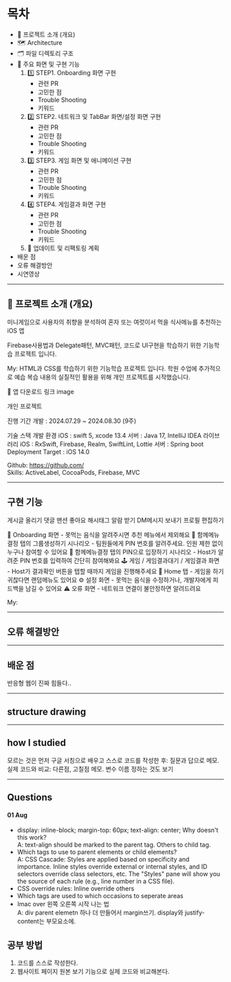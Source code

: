 # 목차
- 🍙 프로젝트 소개 (개요)
- 🗺 Architecture
- 🗂 파일 디렉토리 구조
- 📱 주요 화면 및 구현 기능
    1. 1️⃣ STEP1. Onboarding 화면 구현
        - 관련 PR
        - 고민한 점
        - Trouble Shooting
        - 키워드
    1. 2️⃣ STEP2. 네트워크 및 TabBar 화면/설정 화면 구현
        - 관련 PR
        - 고민한 점
        - Trouble Shooting
        - 키워드
    1. 3️⃣ STEP3. 게임 화면 및 애니메이션 구현
        - 관련 PR
        - 고민한 점
        - Trouble Shooting
        - 키워드
    1. 4️⃣ STEP4. 게임결과 화면 구현
        - 관련 PR
        - 고민한 점
        - Trouble Shooting
        - 키워드
  1. 🌙 업데이트 및 리팩토링 계획
- 배운 점
- 오류 해결방안
- 시연영상

---

## 🍙 프로젝트 소개 (개요)

미니게임으로 사용자의 취향을 분석하여 혼자 또는 여럿이서 먹을 식사메뉴를 추천하는 iOS 앱<br>

Firebase사용법과 Delegate패턴, MVC패턴, 코드로 UI구현을 학습하기 위한 기능학습 프로젝트 입니다.<br>

My: HTML과 CSS를 학습하기 위한 기능학습 프로젝트 입니다. 학원 수업에 추가적으로 예습 복습 내용의 실질적인 활용을 위해 개인 프로젝트를 시작했습니다.

🔗 앱 다운로드 링크 image

개인 프로젝트

진행 기간
개발 : 2024.07.29 ~ 2024.08.30 (9주)

기술 스택
개발 환경
iOS : swift 5, xcode 13.4
서버 : Java 17, IntelliJ IDEA
라이브러리
iOS : RxSwift, Firebase, Realm, SwiftLint, Lottie
서버 : Spring boot
Deployment Target : iOS 14.0

Github: https://github.com/<br>
Skills: ActiveLabel, CocoaPods, Firebase, MVC

---

## 구현 기능

게시글 올리기
댓글
맨션
좋아요
해시태그
알람 받기
DM메시지 보내기
프로필 편집하기

🍖 Onboarding 화면 - 못먹는 음식을 알려주시면 추천 메뉴에서 제외해요
🙌 함께메뉴결정 탭의 그룹생성하기 시나리오 - 팀원들에게 PIN 번호를 알려주세요. 인원 제한 없이 누구나 참여할 수 있어요
🔢 함께메뉴결정 탭의 PIN으로 입장하기 시나리오 - Host가 알려준 PIN 번호를 입력하여 간단히 참여해봐요
🕹️ 게임 / 게임결과대기 / 게임결과 화면 - Host가 결과확인 버튼을 탭할 때까지 게임을 진행해주세요
🎲 Home 탭 - 게임을 하기 귀찮다면 랜덤메뉴도 있어요
⚙️ 설정 화면 - 못먹는 음식을 수정하거나, 개발자에게 피드백을 남길 수 있어요 
⚠️ 오류 화면 - 네트워크 연결이 불안정하면 알려드려요

My:


---

## 오류 해결방안

---

## 배운 점

반응형 웹이 진짜 힘들다..

---

## structure drawing

---

## how I studied

모르는 것은 먼저 구글 서칭으로 배우고 스스로 코드를 작성한 후: 질문과 답으로 메모.
실제 코드와 비교: 다른점, 고칠점 메모. 변수 이름 정하는 것도 보기

---

## Questions

#### 01 Aug
- display: inline-block; margin-top: 60px; text-align: center;  Why doesn't this work?<br />
A: text-align should be marked to the parent tag. Others to child tag.
- Which tags to use to parent elements or child elements?<br/>
A: CSS Cascade: Styles are applied based on specificity and importance. Inline styles override external or internal styles, and ID selectors override class selectors, etc. The "Styles" pane will show you the source of each rule (e.g., line number in a CSS file).
- CSS override rules: Inline override others
- Which tags are used to which occasions to seperate areas
- Imac over 왼쪽 오른쪽 시작 나는 법<br/>
A: div parent elemetn 하나 더 만들어서 margin쓰기. display와 justify-content는 부모요소에.

## 공부 방법
1. 코드를 스스로 작성한다.
2. 웹사이트 페이지 원본 보기 기능으로 실제 코드와 비교해본다.